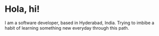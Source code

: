 # Hola, hi!

I am a software developer, based in Hyderabad, India. 
Trying to imbibe a habit of learning something new everyday through this path. 